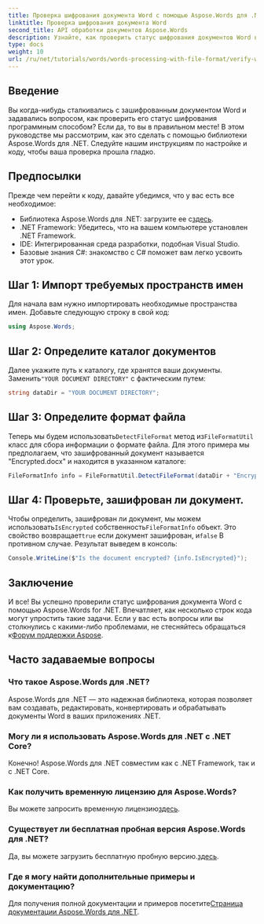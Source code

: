 ```yaml
---
title: Проверка шифрования документа Word с помощью Aspose.Words для .NET
linktitle: Проверка шифрования документа Word
second_title: API обработки документов Aspose.Words
description: Узнайте, как проверить статус шифрования документов Word в ваших приложениях .NET с помощью мощной библиотеки Aspose.Words. Это пошаговое руководство охватывает предварительные условия, реализацию кода и полезные часто задаваемые вопросы.
type: docs
weight: 10
url: /ru/net/tutorials/words/words-processing-with-file-format/verify-word-document-encryption/
---
```

## Введение

Вы когда-нибудь сталкивались с зашифрованным документом Word и задавались вопросом, как проверить его статус шифрования программным способом? Если да, то вы в правильном месте! В этом руководстве мы рассмотрим, как это сделать с помощью библиотеки Aspose.Words для .NET. Следуйте нашим инструкциям по настройке и коду, чтобы ваша проверка прошла гладко.

## Предпосылки

Прежде чем перейти к коду, давайте убедимся, что у вас есть все необходимое:

- Библиотека Aspose.Words для .NET: загрузите ее с[здесь](https://releases.aspose.com/words/net/).
- .NET Framework: Убедитесь, что на вашем компьютере установлен .NET Framework.
- IDE: Интегрированная среда разработки, подобная Visual Studio.
- Базовые знания C#: знакомство с C# поможет вам легко усвоить этот урок.

## Шаг 1: Импорт требуемых пространств имен

Для начала вам нужно импортировать необходимые пространства имен. Добавьте следующую строку в свой код:

```csharp
using Aspose.Words;
```

## Шаг 2: Определите каталог документов

 Далее укажите путь к каталогу, где хранятся ваши документы. Заменить`"YOUR DOCUMENT DIRECTORY"` с фактическим путем:

```csharp
string dataDir = "YOUR DOCUMENT DIRECTORY";
```

## Шаг 3: Определите формат файла

 Теперь мы будем использовать`DetectFileFormat` метод из`FileFormatUtil` класс для сбора информации о формате файла. Для этого примера мы предполагаем, что зашифрованный документ называется "Encrypted.docx" и находится в указанном каталоге:

```csharp
FileFormatInfo info = FileFormatUtil.DetectFileFormat(dataDir + "Encrypted.docx");
```

## Шаг 4: Проверьте, зашифрован ли документ.

 Чтобы определить, зашифрован ли документ, мы можем использовать`IsEncrypted` собственность`FileFormatInfo` объект. Это свойство возвращает`true` если документ зашифрован, и`false` В противном случае. Результат выведем в консоль:

```csharp
Console.WriteLine($"Is the document encrypted? {info.IsEncrypted}");
```

## Заключение

 И все! Вы успешно проверили статус шифрования документа Word с помощью Aspose.Words for .NET. Впечатляет, как несколько строк кода могут упростить такие задачи. Если у вас есть вопросы или вы столкнулись с какими-либо проблемами, не стесняйтесь обращаться к[Форум поддержки Aspose](https://forum.aspose.com/c/words/8).

## Часто задаваемые вопросы

### Что такое Aspose.Words для .NET?
Aspose.Words для .NET — это надежная библиотека, которая позволяет вам создавать, редактировать, конвертировать и обрабатывать документы Word в ваших приложениях .NET.

### Могу ли я использовать Aspose.Words для .NET с .NET Core?
Конечно! Aspose.Words для .NET совместим как с .NET Framework, так и с .NET Core.

### Как получить временную лицензию для Aspose.Words?
 Вы можете запросить временную лицензию[здесь](https://purchase.aspose.com/temporary-license/).

### Существует ли бесплатная пробная версия Aspose.Words для .NET?
 Да, вы можете загрузить бесплатную пробную версию.[здесь](https://releases.aspose.com/).

### Где я могу найти дополнительные примеры и документацию?
 Для получения полной документации и примеров посетите[Страница документации Aspose.Words для .NET](https://reference.aspose.com/words/net/).